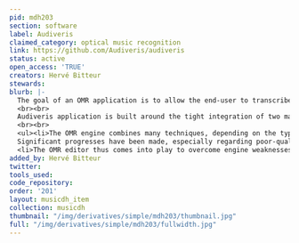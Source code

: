 ```yaml
---
pid: mdh203
section: software
label: Audiveris
claimed_category: optical music recognition
link: https://github.com/Audiveris/audiveris
status: active
open_access: 'TRUE'
creators: Hervé Bitteur
stewards:
blurb: |-
  The goal of an OMR application is to allow the end-user to transcribe a score image into its symbolic counterpart. This opens the door to its further use by many kinds of digital processing such as playback, music edition, searching, republishing, etc.
  <br><br>
  Audiveris application is built around the tight integration of two main components: an OMR engine and an OMR editor.
  <br><br>
  <ul><li>The OMR engine combines many techniques, depending on the type of entities to be recognized -- ad-hoc methods for lines, image morphological closing for beams, external OCR for texts, template matching for heads, neural network for all other fixed-size shapes.
  Significant progresses have been made, especially regarding poor-quality scores, but experience tells us that 100% recognition ratio is simply out of reach in many cases.</li>
  <li>The OMR editor thus comes into play to overcome engine weaknesses in convenient ways. The user can preselect processing switches to adapt the OMR engine before launching transcription of the current score. Then the remaining mistakes can usually be quickly fixed via manual edition of a few music symbols.</li></ul>
added_by: Hervé Bitteur
twitter:
tools_used:
code_repository:
order: '201'
layout: musicdh_item
collection: musicdh
thumbnail: "/img/derivatives/simple/mdh203/thumbnail.jpg"
full: "/img/derivatives/simple/mdh203/fullwidth.jpg"
---
```

